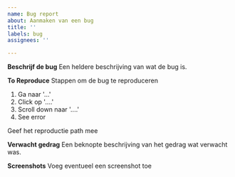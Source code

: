 ```yaml
---
name: Bug report
about: Aanmaken van een bug
title: ''
labels: bug
assignees: ''

---
```


**Beschrijf de bug**
Een heldere beschrijving van wat de bug is.

**To Reproduce**
Stappen om de bug te reproduceren
1. Ga naar '...'
2. Click op '....'
3. Scroll down naar '....'
4. See error

Geef het reproductie path mee

**Verwacht gedrag**
Een beknopte beschrijving van het gedrag wat verwacht was.

**Screenshots**
Voeg eventueel een screenshot toe
